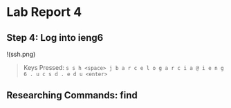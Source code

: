 
# **Lab Report 4**

## Step 4: Log into ieng6

!(ssh.png)

> Keys Pressed: ```s s h <space> j b a r c e l o g a r c i a @ i e n g 6 . u c s d . e d u <enter>```



## Researching Commands: find

